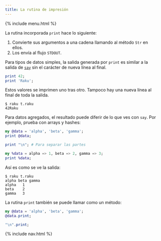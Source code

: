 ```yaml
---
title: La rutina de impresión
---
```


{% include menu.html %}

La rutina incorporada `print` hace lo siguiente:

1. Convierte sus argumentos a una cadena llamando al método `Str` en ellos.
1. Los envía al flujo `STDOUT`.

Para tipos de datos simples, la salida generada por `print` es similar a la salida de [`say`](../say) sin el carácter de nueva línea al final.

```raku
print 42;
print 'Raku';
```

Estos valores se imprimen uno tras otro. Tampoco hay una nueva línea al final de toda la salida.

```console
$ raku t.raku
42Raku
```

Para datos agregados, el resultado puede diferir de lo que ves con `say`. Por ejemplo, prueba con arrays y hashes:

```raku
my @data = 'alpha', 'beta', 'gamma';
print @data;

print "\n"; # Para separar las partes

my %data = alpha => 1, beta => 2, gamma => 3;
print %data;
```

Así es como se ve la salida:

```console
$ raku t.raku
alpha beta gamma
alpha	1
beta	2
gamma	3
```

La rutina `print` también se puede llamar como un método:

```raku
my @data = 'alpha', 'beta', 'gamma';
@data.print;

"\n".print;
```

{% include nav.html %}